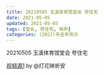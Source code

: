 ```yaml
---
title: 20210505 玉溪体育馆堂会 夸住宅
date: 2021-05-05
updated: 2021-05-05
tags: [堂会, 夸住宅, 相声] 
categories: (2021)辛丑年场次 
---
```

20210505 玉溪体育馆堂会 夸住宅

[视频源1](https://m.weibo.cn/1950216183/4633617160732909) by @灯花映祈安